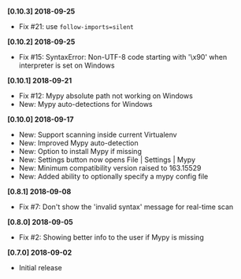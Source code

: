 **[0.10.3] 2018-09-25**
 - Fix #21: use `follow-imports=silent`
 
**[0.10.2] 2018-09-25**
 - Fix #15: SyntaxError: Non-UTF-8 code starting with '\x90' when interpreter is set on Windows

**[0.10.1] 2018-09-21**
 - Fix #12: Mypy absolute path not working on Windows
 - New: Mypy auto-detections for Windows
 
**[0.10.0] 2018-09-17**
 - New: Support scanning inside current Virtualenv
 - New: Improved Mypy auto-detection
 - New: Option to install Mypy if missing
 - New: Settings button now opens File | Settings | Mypy
 - New: Minimum compatibility version raised to 163.15529
 - New: Added ability to optionally specify a mypy config file

**[0.8.1] 2018-09-08**
 - Fix #7: Don't show the 'invalid syntax' message for real-time scan

**[0.8.0] 2018-09-05**
 - Fix #2: Showing better info to the user if Mypy is missing

**[0.7.0] 2018-09-02**
 - Initial release
